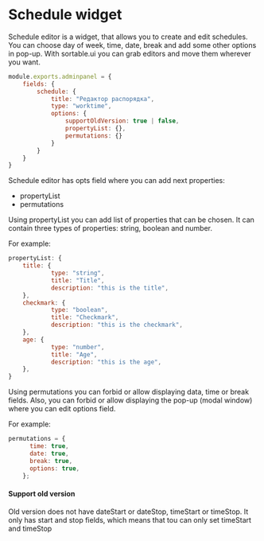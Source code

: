 # Schedule widget

Schedule editor is a widget, that allows you to create and edit schedules.
You can choose day of week, time, date, break and add some other options in 
pop-up. With sortable.ui you can grab editors and move them wherever you want.

```javascript
module.exports.adminpanel = {
    fields: {
        schedule: {
            title: "Редактор распорядка",
            type: "worktime",
            options: {
                supportOldVersion: true | false,
                propertyList: {},
                permutations: {}
            }
        }
    }
}
```

Schedule editor has opts field where you can add next properties:
+ propertyList
+ permutations

Using propertyList you can add list of properties that can be chosen.
It can contain three types of properties: string, boolean and number.

For example:
```javascript
propertyList: {
    title: {
            type: "string", 
            title: "Title",
            description: "this is the title",
    },
    checkmark: {
            type: "boolean",
            title: "Checkmark",
            description: "this is the checkmark",
    },
    age: {
            type: "number",
            title: "Age",
            description: "this is the age",
    },
}
```

Using permutations you can forbid or allow displaying data, 
time or break fields. Also, you can forbid or allow displaying
the pop-up (modal window) where you can edit options field.

For example:
```javascript
permutations = {
      time: true,
      date: true,
      break: true,
      options: true,
    };
```
#### Support old version
Old version does not have dateStart or dateStop, timeStart or timeStop.
It only has start and stop fields, which means that tou can only set
timeStart and timeStop



